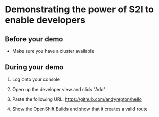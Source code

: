 # Demonstrating the power of S2I to enable developers

## Before your demo
- Make sure you have a cluster available

## During your demo
1. Log onto your console

2. Open up the developer view and click "Add"

3. Paste the following URL: https://github.com/andyrepton/hello

4. Show the OpenShift Builds and show that it creates a valid route
